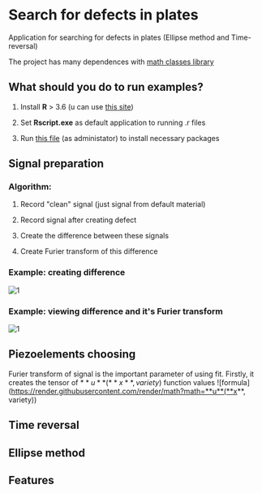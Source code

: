 # Search for defects in plates

Application for searching for defects in plates (Ellipse method and Time-reversal)

The project has many dependences with [math classes library](https://github.com/PasaOpasen/MathClasses)

## What should you do to run examples?

1. Install **R** > 3.6 (u can use [this site](https://cran.r-project.org/bin/windows/base/))

2. Set **Rscript.exe** as default application to running .r files

3. Run [this file](https://github.com/PasaOpasen/Search-for-defects-in-plates/blob/master/Defect2019/Resources/InstallPackages.R) (as administator) to install necessary packages

## Signal preparation

### Algorithm:

1. Record "clean" signal (just signal from default material)

2. Record signal after creating defect

3. Create the difference between these signals

4. Create Furier transform of this difference

### Example: creating difference

![1](https://github.com/PasaOpasen/Search-for-defects-in-plates/blob/master/gifs/create_diff.gif)

### Example: viewing difference and it's Furier transform

![1](https://github.com/PasaOpasen/Search-for-defects-in-plates/blob/master/gifs/trans.gif)

## Piezoelements choosing

Furier transform of signal is the important parameter of using fit. Firstly, it creates the tensor of $**u**(**x**, variety)$ function values
![formula](https://render.githubusercontent.com/render/math?math=**u**(**x**, variety))
## Time reversal


## Ellipse method


## Features

